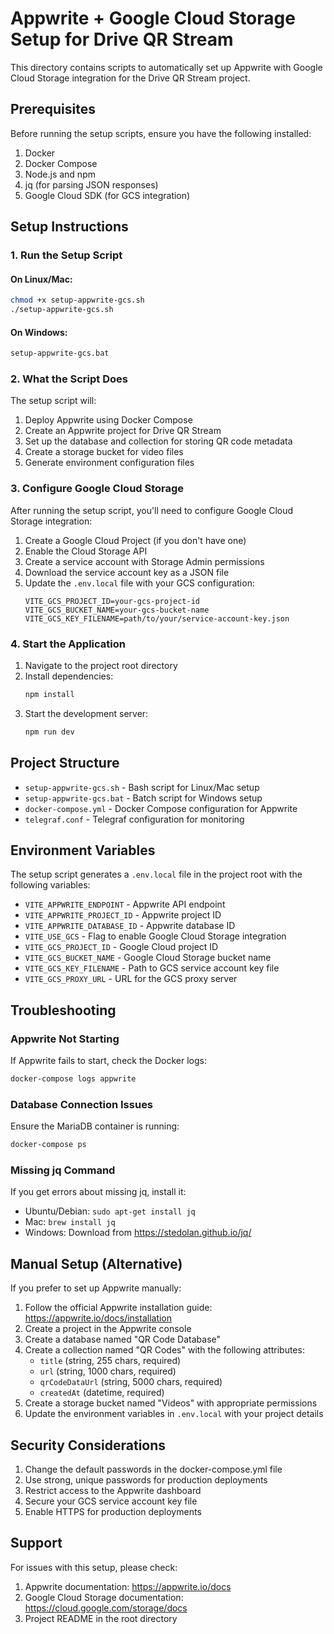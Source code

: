 # Appwrite + Google Cloud Storage Setup for Drive QR Stream

This directory contains scripts to automatically set up Appwrite with Google Cloud Storage integration for the Drive QR Stream project.

## Prerequisites

Before running the setup scripts, ensure you have the following installed:

1. Docker
2. Docker Compose
3. Node.js and npm
4. jq (for parsing JSON responses)
5. Google Cloud SDK (for GCS integration)

## Setup Instructions

### 1. Run the Setup Script

#### On Linux/Mac:
```bash
chmod +x setup-appwrite-gcs.sh
./setup-appwrite-gcs.sh
```

#### On Windows:
```cmd
setup-appwrite-gcs.bat
```

### 2. What the Script Does

The setup script will:

1. Deploy Appwrite using Docker Compose
2. Create an Appwrite project for Drive QR Stream
3. Set up the database and collection for storing QR code metadata
4. Create a storage bucket for video files
5. Generate environment configuration files

### 3. Configure Google Cloud Storage

After running the setup script, you'll need to configure Google Cloud Storage integration:

1. Create a Google Cloud Project (if you don't have one)
2. Enable the Cloud Storage API
3. Create a service account with Storage Admin permissions
4. Download the service account key as a JSON file
5. Update the `.env.local` file with your GCS configuration:
   ```
   VITE_GCS_PROJECT_ID=your-gcs-project-id
   VITE_GCS_BUCKET_NAME=your-gcs-bucket-name
   VITE_GCS_KEY_FILENAME=path/to/your/service-account-key.json
   ```

### 4. Start the Application

1. Navigate to the project root directory
2. Install dependencies:
   ```bash
   npm install
   ```
3. Start the development server:
   ```bash
   npm run dev
   ```

## Project Structure

- `setup-appwrite-gcs.sh` - Bash script for Linux/Mac setup
- `setup-appwrite-gcs.bat` - Batch script for Windows setup
- `docker-compose.yml` - Docker Compose configuration for Appwrite
- `telegraf.conf` - Telegraf configuration for monitoring

## Environment Variables

The setup script generates a `.env.local` file in the project root with the following variables:

- `VITE_APPWRITE_ENDPOINT` - Appwrite API endpoint
- `VITE_APPWRITE_PROJECT_ID` - Appwrite project ID
- `VITE_APPWRITE_DATABASE_ID` - Appwrite database ID
- `VITE_USE_GCS` - Flag to enable Google Cloud Storage integration
- `VITE_GCS_PROJECT_ID` - Google Cloud project ID
- `VITE_GCS_BUCKET_NAME` - Google Cloud Storage bucket name
- `VITE_GCS_KEY_FILENAME` - Path to GCS service account key file
- `VITE_GCS_PROXY_URL` - URL for the GCS proxy server

## Troubleshooting

### Appwrite Not Starting
If Appwrite fails to start, check the Docker logs:
```bash
docker-compose logs appwrite
```

### Database Connection Issues
Ensure the MariaDB container is running:
```bash
docker-compose ps
```

### Missing jq Command
If you get errors about missing jq, install it:
- Ubuntu/Debian: `sudo apt-get install jq`
- Mac: `brew install jq`
- Windows: Download from https://stedolan.github.io/jq/

## Manual Setup (Alternative)

If you prefer to set up Appwrite manually:

1. Follow the official Appwrite installation guide: https://appwrite.io/docs/installation
2. Create a project in the Appwrite console
3. Create a database named "QR Code Database"
4. Create a collection named "QR Codes" with the following attributes:
   - `title` (string, 255 chars, required)
   - `url` (string, 1000 chars, required)
   - `qrCodeDataUrl` (string, 5000 chars, required)
   - `createdAt` (datetime, required)
5. Create a storage bucket named "Videos" with appropriate permissions
6. Update the environment variables in `.env.local` with your project details

## Security Considerations

1. Change the default passwords in the docker-compose.yml file
2. Use strong, unique passwords for production deployments
3. Restrict access to the Appwrite dashboard
4. Secure your GCS service account key file
5. Enable HTTPS for production deployments

## Support

For issues with this setup, please check:
1. Appwrite documentation: https://appwrite.io/docs
2. Google Cloud Storage documentation: https://cloud.google.com/storage/docs
3. Project README in the root directory